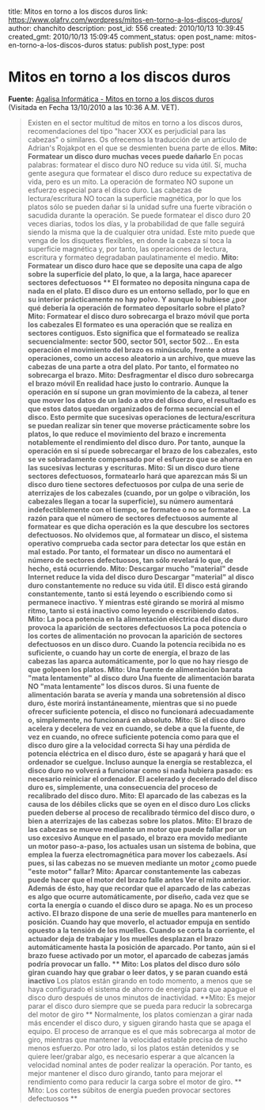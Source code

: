 title: Mitos en torno a los discos duros
link: https://www.olafrv.com/wordpress/mitos-en-torno-a-los-discos-duros/
author: chanchito
description: 
post_id: 556
created: 2010/10/13 10:39:45
created_gmt: 2010/10/13 15:09:45
comment_status: open
post_name: mitos-en-torno-a-los-discos-duros
status: publish
post_type: post

# Mitos en torno a los discos duros

**Fuente:** [Agalisa Informática - Mitos en torno a los discos duros](http://www.agalisa.es/modules.php?name=News&file=print&sid=607)  
(Visitada en Fecha 13/10/2010 a las 10:36 A.M. VET). 

> Existen en el sector multitud de mitos en torno a los discos duros, recomendaciones del tipo "hacer XXX es perjudicial para las cabezas" o similares. Os ofrecemos la traducción de un artículo de Adrian's Rojakpot en el que se desmienten buena parte de ellos. **Mito: Formatear un disco duro muchas veces puede dañarlo** En pocas palabras: formatear el disco duro NO reduce su vida útil. Sí, mucha gente asegura que formatear el disco duro reduce su expectativa de vida, pero es un mito. La operación de formateo NO supone un esfuerzo especial para el disco duro. Las cabezas de lectura/escritura NO tocan la superficie magnética, por lo que los platos sólo se pueden dañar si la unidad sufre una fuerte vibración o sacudida durante la operación. Se puede formatear el disco duro 20 veces diarias, todos los días, y la probabilidad de que falle seguirá siendo la misma que la de cualquier otra unidad. Este mito puede que venga de los disquetes flexibles, en donde la cabeza sí toca la superficie magnética y, por tanto, las operaciones de lectura, escritura y formateo degradaban paulatinamente el medio. **Mito: Formatear un disco duro hace que se deposite una capa de algo sobre la superficie del plato, lo que, a la larga, hace aparecer sectores defectuosos ** El formateo no deposita ninguna capa de nada en el plato. El disco duro es un entorno sellado, por lo que en su interior prácticamente no hay polvo. Y aunque lo hubiese ¿por qué debería la operación de formateo depositarlo sobre el plato? **Mito: Formatear el disco duro sobrecarga el brazo móvil que porta los cabezales** El formateo es una operación que se realiza en sectores contiguos. Esto significa que el formateado se realiza secuencialmente: sector 500, sector 501, sector 502... En esta operación el movimiento del brazo es minúsculo, frente a otras operaciones, como un acceso aleatorio a un archivo, que mueve las cabezas de una parte a otra del plato. Por tanto, el formateo no sobrecarga el brazo. **Mito: Desfragmentar el disco duro sobrecarga el brazo móvil** En realidad hace justo lo contrario. Aunque la operación en sí supone un gran movimiento de la cabeza, al tener que mover los datos de un lado a otro del disco duro, el resultado es que estos datos quedan organizados de forma secuencial en el disco. Esto permite que sucesivas operaciones de lectura/escritura se puedan realizar sin tener que moverse prácticamente sobre los platos, lo que reduce el movimiento del brazo e incrementa notablemente el rendimiento del disco duro. Por tanto, aunque la operación en si sí puede sobrecargar el brazo de los cabezales, esto se ve sobradamente compensado por el esfuerzo que se ahorra en las sucesivas lecturas y escrituras. **Mito: Si un disco duro tiene sectores defectuosos, formatearlo hará que aparezcan más** Si un disco duro tiene sectores defectuosos por culpa de una serie de aterrizajes de los cabezales (cuando, por un golpe o vibración, los cabezales llegan a tocar la superficie), su número aumentará indefectiblemente con el tiempo, se formatee o no se formatee. La razón para que el número de sectores defectuosos aumente al formatear es que dicha operación es la que descubre los sectores defectuosos. No olvidemos que, al formatear un disco, el sistema operativo comprueba cada sector para detectar los que están en mal estado. Por tanto, el formatear un disco no aumentará el número de sectores defectuosos, tan sólo revelará lo que, de hecho, está ocurriendo. **Mito: Descargar mucho "material" desde Internet reduce la vida del disco duro** Descargar "material" al disco duro constantemente no reduce su vida útil. El disco está girando constantemente, tanto si está leyendo o escribiendo como si permanece inactivo. Y mientras esté girando se morirá al mismo ritmo, tanto si está inactivo como leyendo o escribiendo datos. **Mito: La poca potencia en la alimentación eléctrica del disco duro provoca la aparición de sectores defectuosos** La poca potencia o los cortes de alimentación no provocan la aparición de sectores defectuosos en un disco duro. Cuando la potencia recibida no es suficiente, o cuando hay un corte de energía, el brazo de las cabezas las aparca automáticamente, por lo que no hay riesgo de que golpeen los platos. **Mito: Una fuente de alimentación barata "mata lentamente" al disco duro** Una fuente de alimentación barata NO "mata lentamente" los discos duros. Si una fuente de alimentación barata se avería y manda una sobretensión al disco duro, éste morirá instantáneamente, mientras que si no puede ofrecer suficiente potencia, el disco no funcionará adecuadamente o, simplemente, no funcionará en absoluto. **Mito: Si el disco duro acelera y decelera de vez en cuando, se debe a que la fuente, de vez en cuando, no ofrece suficiente potencia como para que el disco duro gire a la velocidad correcta** Si hay una pérdida de potencia eléctrica en el disco duro, éste se apagará y hará que el ordenador se cuelgue. Incluso aunque la energía se restablezca, el disco duro no volverá a funcionar como si nada hubiera pasado: es necesario reiniciar el ordenador. El acelerado y decelerado del disco duro es, simplemente, una consecuencia del proceso de recalibrado del disco duro. **Mito: El aparcado de las cabezas es la causa de los débiles clicks que se oyen en el disco duro** Los clicks pueden deberse al proceso de recalibrado térmico del disco duro, o bien a aterrizajes de las cabezas sobre los platos. **Mito: El brazo de las cabezas se mueve mediante un motor que puede fallar por un uso excesivo** Aunque en el pasado, el brazo era movido mediante un motor paso-a-paso, los actuales usan un sistema de bobina, que emplea la fuerza electromagnética para mover los cabezaels. Así pues, si las cabezas no se mueven mediante un motor ¿como puede "este motor" fallar? **Mito: Aparcar constantemente las cabezas puede hacer que el motor del brazo falle antes** Ver el mito anterior. Además de ésto, hay que recordar que el aparcado de las cabezas es algo que ocurre automáticamente, por diseño, cada vez que se corta la energía o cuando el disco duro se apaga. No es un proceso activo. El brazo dispone de una serie de muelles para mantenerlo en posición. Cuando hay que moverlo, el actuador empuja en sentido opuesto a la tensión de los muelles. Cuando se corta la corriente, el actuador deja de trabajar y los muelles desplazan el brazo automáticamente hasta la posición de aparcado. Por tanto, aún si el brazo fuese activado por un motor, el aparcado de cabezas jamás podría provocar un fallo. ** Mito: Los platos del disco duro sólo giran cuando hay que grabar o leer datos, y se paran cuando está inactivo** Los platos están girando en todo momento, a menos que se haya configurado el sistema de ahorro de energía para que apague el disco duro después de unos minutos de inactividad. **Mito: Es mejor parar el disco duro siempre que se pueda para reducir la sobrecarga del motor de giro ** Normalmente, los platos comienzan a girar nada más encender el disco duro, y siguen girando hasta que se apaga el equipo. El proceso de arranque es el que más sobrecarga al motor de giro, mientras que mantener la velocidad estable precisa de mucho menos esfuerzo. Por otro lado, si los platos están detenidos y se quiere leer/grabar algo, es necesario esperar a que alcancen la velocidad nominal antes de poder realizar la operación. Por tanto, es mejor mantener el disco duro girando, tanto para mejorar el rendimiento como para reducir la carga sobre el motor de giro. ** Mito: Los cortes súbitos de energía pueden provocar sectores defectuosos **